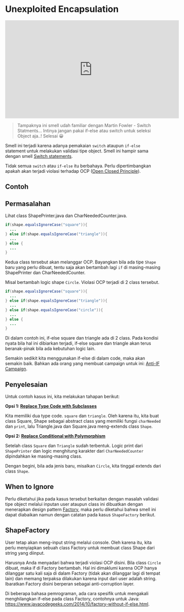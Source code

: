 # Unexploited Encapsulation


<div class="video-wrapper">
<iframe width="560" height="315" src="https://www.youtube.com/embed/qQC5cXVuX9Y" title="YouTube video player" frameborder="0" allow="accelerometer; autoplay; clipboard-write; encrypted-media; gyroscope; picture-in-picture" allowfullscreen></iframe>
</div>


> Tampaknya ini smell udah familiar dengan Martin Fowler - Switch Statments... Intinya jangan pakai if-else atau switch untuk seleksi Object aja..! Selesai :grinning:

Smell ini terjadi karena adanya pemakaian `switch` ataupun `if-else` statement untuk melakukan validasi tipe object. Smell ini hampir sama dengan smell [Switch statements](../../../martin-fowler/oo-abusers/switch-statements).

Tidak semua `switch` atau `if-else` itu berbahaya. Perlu dipertimbangkan apakah akan terjadi violasi terhadap OCP ([Open Closed Principle](https://en.wikipedia.org/wiki/Open%E2%80%93closed_principle)).

## Contoh

## Permasalahan

Lihat class <github-url to="before/ShapePrinter.java">ShapePrinter.java</github-url> dan <github-url to="before/CharNeededCounter.java">CharNeededCounter.java.</github-url>

```java
if(shape.equalsIgnoreCase("square")){
  ...
} else if(shape.equalsIgnoreCase("triangle")){
  ...
} else {
  ...
}
```

Kedua class tersebut akan melanggar OCP. Bayangkan bila ada tipe `Shape` baru yang perlu dibuat, tentu saja akan bertambah lagi `if` di masing-masing ShapePrinter dan CharNeededCounter.

Misal bertambah logic shape `Circle`. Violasi OCP terjadi di 2 class tersebut.
```java
if(shape.equalsIgnoreCase("square")){
  ...
} else if(shape.equalsIgnoreCase("triangle")){
  ...
} else if(shape.equalsIgnoreCase("circle")){
  ...
} else {
  ...
}
```

Di dalam contoh ini, if-else square dan triangle ada di 2 class. Pada kondisi nyata bila hal ini dibiarkan terjadi, if-else square dan triangle akan terus beranak-pinak bila ada kebutuhan logic lain.

Semakin sedikit kita menggunakan if-else di dalam code, maka akan semakin baik. Bahkan ada orang yang membuat campaign untuk ini: [Anti-IF Campaign](https://francescocirillo.com/pages/anti-if-campaign).

## Penyelesaian

Untuk contoh kasus ini, kita melakukan tahapan berikut:

**Opsi 1: [Replace Type Code with Subclasses](https://refactoring.guru/replace-type-code-with-subclasses)**

Kita memiliki dua type code. `square` dan `triangle`. Oleh karena itu, kita buat class <github-url to="after/Square.java">Square</github-url>, <github-url to="after/Shape.java">Shape</github-url> sebagai abstract class yang memiliki fungsi `charNeeded` dan `print`, lalu <github-url to="after/Triangle.java">Triangle.java</github-url> dan <github-url to="after/Square.java">Square.java</github-url> meng-extends class `Shape`.

**Opsi 2: [Replace Conditional with Polymorphism](https://refactoring.guru/replace-conditional-with-polymorphism)**

Setelah class `Square` dan `Triangle` sudah terbentuk. Logic print dari `ShapePrinter` dan logic menghitung karakter dari `CharNeededCounter` dipindahkan ke masing-masing class.

Dengan begini, bila ada jenis baru, misalkan `Circle`, kita tinggal extends dari class `Shape`.

## When to Ignore

Perlu diketahui jika pada kasus tersebut berkaitan dengan masalah validasi tipe object melalui inputan user ataupun class ini dibuatkan dengan menerapkan design pattern [Factory](https://refactoring.guru/design-patterns/abstract-factory), maka perlu diketahui bahwa smell ini dapat diabaikan namun dengan catatan pada kasus `ShapeFactory` berikut.

## ShapeFactory

User tetap akan meng-input string melalui console. Oleh karena itu, kita perlu menyiapkan sebuah class <github-url to="after/ShapeFactory">Factory</github-url> untuk membuat class Shape dari string yang diinput.

Harusnya Anda menyadari bahwa terjadi violasi OCP disini. Bila class `Circle` dibuat, maka if di Factory bertambah. Hal ini dimaklumi karena OCP hanya dilanggar satu kali saja di dalam Factory (tidak akan dilanggar lagi di tempat lain) dan memang terpaksa dilakukan karena input dari user adalah string. Ibaratkan Factory disini berperan sebagai anti-corruption layer.

Di beberapa bahasa pemrograman, ada cara spesifik untuk mengakali menghilangkan if-else pada class Factory, contohnya untuk Java: https://www.javacodegeeks.com/2014/10/factory-without-if-else.html.
